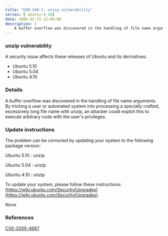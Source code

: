 ```yaml
---
title: "USN-248-1: unzip vulnerability"
series: [ ubuntu-4.10]
date: 2006-02-15 12:00:00
description: |
    A buffer overflow was discovered in the handling of file name arguments. By tricking a user or automated system into processing a specially crafted, excessively long file name with unzip, an attacker could exploit this to execute arbitrary code with the user&#39;s privileges.
--- 
```

 
 


### unzip vulnerability

A security issue affects these releases of Ubuntu and its derivatives:

* Ubuntu 5.10
* Ubuntu 5.04
* Ubuntu 4.10

### Details

A buffer overflow was discovered in the handling of file name arguments. By tricking a user or automated system into processing a specially crafted, excessively long file name with unzip, an attacker could exploit this to execute arbitrary code with the user&#39;s privileges.

### Update instructions

The problem can be corrected by updating your system to the following package version:

Ubuntu 5.10
 : unzip 

Ubuntu 5.04
 : unzip 

Ubuntu 4.10
 : unzip 

To update your system, please follow these instructions: [https://wiki.ubuntu.com/Security/Upgrades](https://wiki.ubuntu.com/Security/Upgrades).

None

### References

 
 [CVE-2005-4667](http://people.ubuntu.com/~ubuntu-security/cve/CVE-2005-4667)
 

